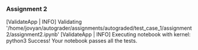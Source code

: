 ### Assignment 2





[ValidateApp | INFO] Validating '/home/jovyan/autograder/assignments/autograded/test_case_1/assignment2/assignment2.ipynb'
[ValidateApp | INFO] Executing notebook with kernel: python3
Success! Your notebook passes all the tests.